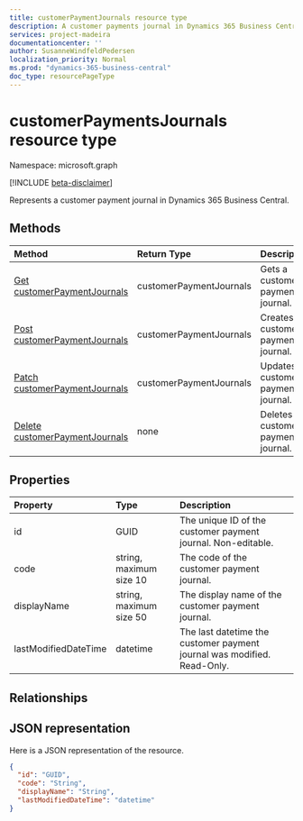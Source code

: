 ```yaml
---
title: customerPaymentJournals resource type 
description: A customer payments journal in Dynamics 365 Business Central.
services: project-madeira
documentationcenter: ''
author: SusanneWindfeldPedersen
localization_priority: Normal
ms.prod: "dynamics-365-business-central"
doc_type: resourcePageType
---
```


# customerPaymentsJournals resource type

Namespace: microsoft.graph

[!INCLUDE [beta-disclaimer](../../includes/beta-disclaimer.md)]

Represents a customer payment journal in Dynamics 365 Business Central.

## Methods

| Method               | Return Type             |Description                      |
|:---------------------|:------------------------|:--------------------------------|
|[Get customerPaymentJournals](../api/dynamics-customerpaymentsjournal-get.md)      |customerPaymentJournals|Gets a customer payment journal.   |
|[Post customerPaymentJournals](../api/dynamics-create-customerpaymentsjournal.md)  |customerPaymentJournals|Creates a customer payment journal.|
|[Patch customerPaymentJournals](../api/dynamics-customerpaymentsjournal-update.md) |customerPaymentJournals|Updates a customer payment journal.|
|[Delete customerPaymentJournals](../api/dynamics-customerpaymentsjournal-delete.md)|none                     |Deletes a customer payment journal.|

## Properties
| Property	         | Type	                 |Description                                                             |
|:-------------------|:----------------------|:-----------------------------------------------------------------------|
|id                  |GUID                   |The unique ID of the customer payment journal. Non-editable.           |
|code                |string, maximum size 10| The code of the customer payment journal.                             |
|displayName         |string, maximum size 50| The display name of the customer payment journal.                     |
|lastModifiedDateTime|datetime               |The last datetime the customer payment journal was modified. Read-Only.|

## Relationships

## JSON representation

Here is a JSON representation of the resource.


```json
{
  "id": "GUID",
  "code": "String",
  "displayName": "String",
  "lastModifiedDateTime": "datetime"
}
```



